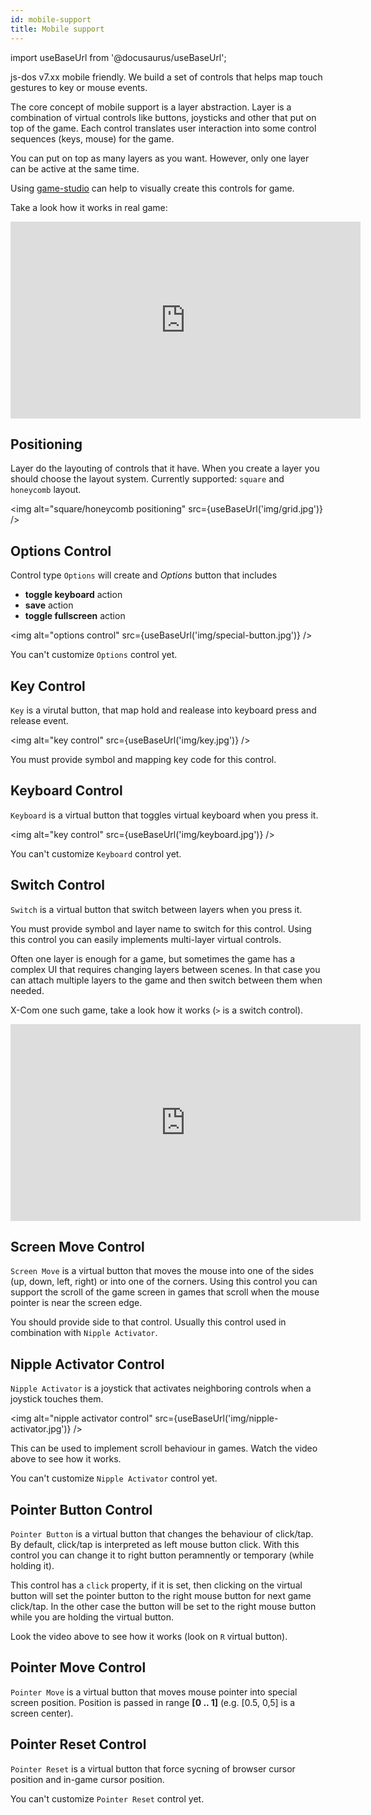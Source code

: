 ```yaml
---
id: mobile-support
title: Mobile support
---
```

import useBaseUrl from '@docusaurus/useBaseUrl';

js-dos v7.xx mobile friendly. We build a set of controls that helps map touch gestures to key or mouse events.

The core concept of mobile support is a layer abstraction. Layer is a combination of virtual controls like buttons, joysticks and other that put on top of the game. Each control translates user interaction into some control sequences (keys, mouse) for the game.

You can put on top as many layers as you want. However, only one layer can be active at the same time.

Using [game-studio](https://dos.zone/en/studio) can help to visually create this controls for game.

Take a look how it works in real game:
<iframe width="560" height="315" src="https://www.youtube.com/embed/I19hllmQWgk?start=20" frameborder="0" allow="accelerometer; autoplay; clipboard-write; encrypted-media; gyroscope; picture-in-picture" allowfullscreen></iframe>

## Positioning

Layer do the layouting of controls that it have. When you create a layer you should choose the layout system.
Currently supported: `square` and `honeycomb` layout.

<img alt="square/honeycomb positioning" src={useBaseUrl('img/grid.jpg')} />

## Options Control

Control type `Options` will create and *Options* button that includes
* **toggle keyboard** action
* **save** action
* **toggle fullscreen** action

<img alt="options control" src={useBaseUrl('img/special-button.jpg')} />

You can't customize `Options` control yet.

## Key Control

`Key` is a virutal button, that map hold and realease into keyboard press and release event.

<img alt="key control" src={useBaseUrl('img/key.jpg')} />

You must provide symbol and mapping key code for this control.

## Keyboard Control

`Keyboard` is a virtual button that toggles virtual keyboard when you press it.

<img alt="key control" src={useBaseUrl('img/keyboard.jpg')} />

You can't customize `Keyboard` control yet.

## Switch Control

`Switch` is a virtual button that switch between layers when you press it.

You must provide symbol and layer name to switch for this control.
Using this control you can easily implements multi-layer virtual controls.

Often one layer is enough for a game, but sometimes the game has a complex UI that requires changing layers between scenes. In that case you can attach multiple layers to the game and then switch between them when needed.

X-Com one such game, take a look how it works (`>` is a switch control).

<iframe width="560" height="315" src="https://www.youtube.com/embed/gu8uFM7yuls" title="YouTube video player" frameborder="0" allow="accelerometer; autoplay; clipboard-write; encrypted-media; gyroscope; picture-in-picture" allowfullscreen></iframe>

## Screen Move Control

`Screen Move` is a virtual button that moves the mouse into one of the sides (up, down, left, right) or into one of the corners. Using this control you can support the scroll of the game screen in games that scroll when the mouse pointer is near the screen edge.

You should provide side to that control. Usually this control used in combination with `Nipple Activator`. 

## Nipple Activator Control

`Nipple Activator` is a joystick that activates neighboring controls when a joystick touches them.

<img alt="nipple activator control" src={useBaseUrl('img/nipple-activator.jpg')} />

This can be used to implement scroll behaviour in games. Watch the video above to see how it works.

You can't customize `Nipple Activator` control yet.

## Pointer Button Control

`Pointer Button` is a virtual button that changes the behaviour of click/tap. By default, click/tap is interpreted as left mouse button click. With this control you can change it to right button peramnently or temporary (while holding it).

This control has a `click` property, if it is set, then clicking on the virtual button will set the pointer button to the right mouse button for next game click/tap. In the other case the button will be set to the right mouse button while you are holding the virtual button.

Look the video above to see how it works (look on `R` virtual button).

## Pointer Move Control

`Pointer Move` is a virtual button that moves mouse pointer into special screen position.
Position is passed in range **[0 .. 1]** (e.g. [0.5, 0,5] is a screen center).

## Pointer Reset Control

`Pointer Reset` is a virtual button that force sycning of browser cursor position and in-game cursor position.

You can't customize `Pointer Reset` control yet.